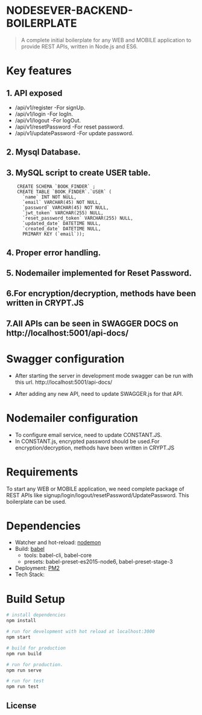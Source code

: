# NODESEVER-BACKEND-BOILERPLATE

> A complete initial boilerplate for any WEB and MOBILE application to provide REST APIs, written in Node.js and ES6.

# Key features
## 1. API exposed
- /api/v1/register         -For signUp.
- /api/v1/login            -For logIn.
- /api/v1/logout           -For logOut.
- /api/v1/resetPassword    -For reset password.
- /api/v1/updatePassword   -For update password.

## 2. Mysql Database.
## 3. MySQL script to create USER table.
        CREATE SCHEMA `BOOK_FINDER` ;
        CREATE TABLE `BOOK_FINDER`.`USER` (
          `name` INT NOT NULL,
          `email` VARCHAR(45) NOT NULL,
          `password` VARCHAR(45) NOT NULL,
          `jwt_token` VARCHAR(255) NULL,
          `reset_password_token` VARCHAR(255) NULL,
          `updated_date` DATETIME NULL,
          `created_date` DATETIME NULL,
          PRIMARY KEY (`email`));
## 4. Proper error handling.

## 5. Nodemailer implemented for Reset Password.

## 6.For encryption/decryption, methods have been written in CRYPT.JS

## 7.All APIs can be seen in SWAGGER DOCS on http://localhost:5001/api-docs/

# Swagger configuration
- After starting the server in development mode swagger can be run with this url.
  http://localhost:5001/api-docs/

- After adding any new API, need to update SWAGGER.js for that API.

# Nodemailer configuration
- To configure email service, need to update CONSTANT.JS.
- In CONSTANT.js, encrypted password should be used.For encryption/decryption, methods have been written in      CRYPT.JS


# Requirements
To start any WEB or MOBILE application, we need complete package of REST APIs
like signup/login/logout/resetPassword/UpdatePassword.
This boilerplate can be used.

# Dependencies

- Watcher and hot-reload: [nodemon](http://nodemon.io/)
- Build: [babel](http://babeljs.io/)
    + tools: babel-cli, babel-core
    + presets: babel-preset-es2015-node6, babel-preset-stage-3
- Deployment: [PM2](https://github.com/Unitech/pm2)
- Tech Stack: 


# Build Setup

``` bash 
# install dependencies
npm install

# run for development with hot reload at localhost:3000
npm start

# build for production
npm run build

# run for production.
npm run serve

# run for test
npm run test
```
## License
